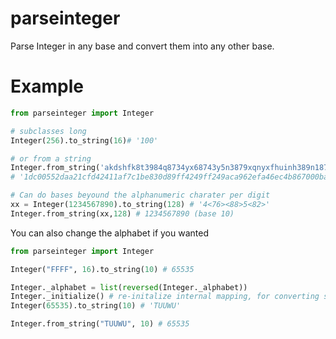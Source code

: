 # parseinteger
Parse Integer in any base and convert them into any other base.

# Example

```python
from parseinteger import Integer

# subclasses long
Integer(256).to_string(16)# '100'

# or from a string
Integer.from_string('akdshfk8t3984q8734yx68743y5n3879xqnyxfhuinh389n187x3y5n', 62).to_string(16)
# '1dc00552daa21cfd42411af7c1be830d89ff4249ff249aca962efa46ec4b867000ba948009560cdc6d'

# Can do bases beyound the alphanumeric charater per digit
xx = Integer(1234567890).to_string(128) # '4<76><88>5<82>'
Integer.from_string(xx,128) # 1234567890 (base 10)
```

You can also change the alphabet if you wanted

```python
from parseinteger import Integer

Integer("FFFF", 16).to_string(10) # 65535

Integer._alphabet = list(reversed(Integer._alphabet))
Integer._initialize() # re-initalize internal mapping, for converting strings to integers
Integer(65535).to_string(10) # 'TUUWU'

Integer.from_string("TUUWU", 10) # 65535
```
